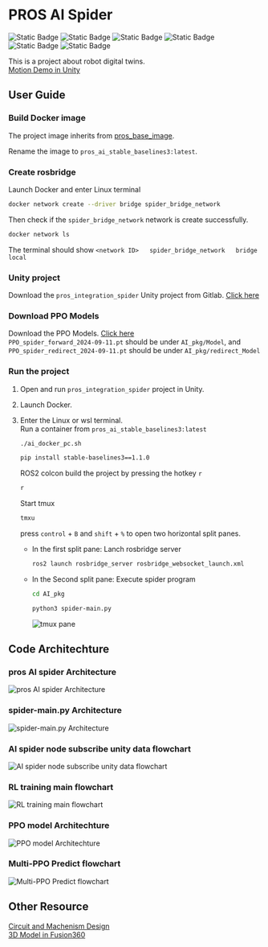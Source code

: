 # PROS AI Spider

![Static Badge](https://img.shields.io/badge/ROS2-green)
![Static Badge](https://img.shields.io/badge/Unity-black)
![Static Badge](https://img.shields.io/badge/python3-blue)
![Static Badge](https://img.shields.io/badge/docker-blue)
![Static Badge](https://img.shields.io/badge/websocket-purple)
![Static Badge](https://img.shields.io/badge/Stable%20Baselines3%20PPO-gray)  


This is a project about robot digital twins.  
[Motion Demo in Unity](https://youtu.be/rl5G2wjM3S0)


## User Guide

### Build Docker image  
The project image inherits from  [pros_base_image](https://github.com/screamlab/pros_base_image/blob/main/README.md).  

Rename the image to  `pros_ai_stable_baselines3:latest`.

### Create rosbridge
Launch Docker and enter Linux terminal
 
```bash
docker network create --driver bridge spider_bridge_network
```  

Then check if the `spider_bridge_network` network is create successfully.
```bash
docker network ls
```
The terminal should show `<network ID>   spider_bridge_network   bridge    local`  

### Unity project
Download the `pros_integration_spider` Unity project from Gitlab. [Click here](https://gitlab.screamtrumpet.csie.ncku.edu.tw/unity_env/pros_integration_spider.git)

### Download PPO Models
Download the PPO Models. [Click here](https://github.com/roger20415/pros_AI_spider/releases/download/MultiPPO-v1.0.0/Spider_PPO_Models.zip)  
 `PPO_spider_forward_2024-09-11.pt` should be under `AI_pkg/Model`, and `PPO_spider_redirect_2024-09-11.pt` should be under `AI_pkg/redirect_Model`

### Run the project
1.  Open and run `pros_integration_spider` project in Unity.
2.  Launch Docker.
3.  Enter the Linux or wsl terminal.  
    Run a container from `pros_ai_stable_baselines3:latest`
    ```bash
    ./ai_docker_pc.sh
    ``` 
    ```bash
    pip install stable-baselines3==1.1.0
    ```
    ROS2 colcon build the project by pressing the hotkey `r`
    ```bash
    r
    ```

    Start tmux  
    ```bash
    tmxu
    ```

    press `control` + `B` and `shift` + `%` to open two horizontal split panes.

    * In the first split pane: Lanch rosbridge server
        ```bash
        ros2 launch rosbridge_server rosbridge_websocket_launch.xml
        ```  

    * In the Second split pane: Execute spider program
        ```bash
        cd AI_pkg
        ```  
        ```bash
        python3 spider-main.py
        ```  
        
        ![tmux pane](https://github.com/roger20415/pros_AI_spider/blob/develop/Document%20Picture/tmux%20pane.png)

## Code Architechture
### pros AI spider Architecture
![pros AI spider Architecture](https://github.com/roger20415/pros_AI_spider/blob/develop/diagram/pros_AI%20spider%20Architecture.drawio.png)


### spider-main.py Architecture
![spider-main.py Architecture](https://github.com/roger20415/pros_AI_spider/blob/develop/diagram/spider-main.drawio.png)

### AI spider node subscribe unity data flowchart
![AI spider node subscribe unity data flowchart](https://github.com/roger20415/pros_AI_spider/blob/develop/diagram/AI%20spider%20node%20subscribe%20unity%20data.drawio.png)

### RL training main flowchart
![RL training main flowchart](https://github.com/roger20415/pros_AI_spider/blob/develop/diagram/RL%20training%20main.drawio.png)

### PPO model Architechture
![PPO model Architechture](https://github.com/roger20415/pros_AI_spider/blob/develop/diagram/PPO.drawio.png)

### Multi-PPO Predict flowchart
![Multi-PPO Predict flowchart](https://github.com/roger20415/pros_AI_spider/blob/develop/diagram/Multi-PPO_predict.drawio.png)


## Other Resource
[Circuit and Machenism Design](https://drive.google.com/drive/folders/1BrmTyzESuAbbPu19sSF54pki32rFnTmU?usp=sharing)  
[3D Model in Fusion360](https://a360.co/4enicxd)